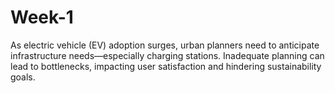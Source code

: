 # Week-1
As electric vehicle (EV) adoption surges, urban planners need to anticipate infrastructure needs—especially charging stations. Inadequate planning can lead to bottlenecks, impacting user satisfaction and hindering sustainability goals.
